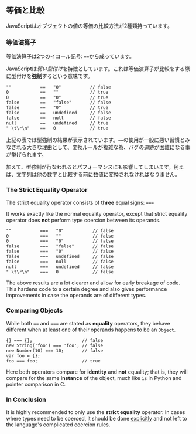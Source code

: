 ## 等価と比較

JavaScriptはオブジェクトの値の等価の比較方法が2種類持っています。

### 等価演算子

等価演算子は2つのイコール記号: `==`から成っています。

JavaScriptは*弱い型付け*を特徴としています。これは等価演算子が比較をする際に型付けを**強制**するという意味です。

    ""           ==   "0"           // false
    0            ==   ""            // true
    0            ==   "0"           // true
    false        ==   "false"       // false
    false        ==   "0"           // true
    false        ==   undefined     // false
    false        ==   null          // false
    null         ==   undefined     // true
    " \t\r\n"    ==   0             // true

上記の表では型強制の結果が表示されています。`==`の使用が一般に悪い習慣とみなされる大きな理由として、変換ルールが複雑な為、バグの追跡が困難になる事が挙げられます。

加えて、型強制が行なわれるとパフォーマンスにも影響してしまいます。例えば、文字列は他の数字と比較する前に数値に変換されなければなりません。

### The Strict Equality Operator

The strict equality operator consists of **three** equal signs: `===`

It works exactly like the normal equality operator, except that strict equality 
operator does **not** perform type coercion between its operands.

    ""           ===   "0"           // false
    0            ===   ""            // false
    0            ===   "0"           // false
    false        ===   "false"       // false
    false        ===   "0"           // false
    false        ===   undefined     // false
    false        ===   null          // false
    null         ===   undefined     // false
    " \t\r\n"    ===   0             // false

The above results are a lot clearer and allow for early breakage of code. This
hardens code to a certain degree and also gives performance improvements in case
the operands are of different types.

### Comparing Objects

While both `==` and `===` are stated as **equality** operators, they behave 
different when at least one of their operands happens to be an `Object`.

    {} === {};                   // false
    new String('foo') === 'foo'; // false
    new Number(10) === 10;       // false
    var foo = {};
    foo === foo;                 // true

Here both operators compare for **identity** and **not** equality; that is, they
will compare for the same **instance** of the object, much like `is` in Python 
and pointer comparison in C.

### In Conclusion

It is highly recommended to only use the **strict equality** operator. In cases
where types need to be coerced, it should be done [explicitly](#types.casting) 
and not left to the language's complicated coercion rules.

